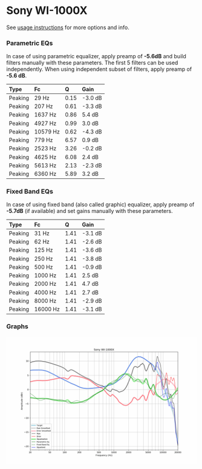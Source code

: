 # Sony WI-1000X
See [usage instructions](https://github.com/jaakkopasanen/AutoEq#usage) for more options and info.

### Parametric EQs
In case of using parametric equalizer, apply preamp of **-5.6dB** and build filters manually
with these parameters. The first 5 filters can be used independently.
When using independent subset of filters, apply preamp of **-5.6 dB**.

| Type    | Fc       |    Q | Gain    |
|:--------|:---------|:-----|:--------|
| Peaking | 29 Hz    | 0.15 | -3.0 dB |
| Peaking | 207 Hz   | 0.61 | -3.3 dB |
| Peaking | 1637 Hz  | 0.86 | 5.4 dB  |
| Peaking | 4927 Hz  | 0.99 | 3.0 dB  |
| Peaking | 10579 Hz | 0.62 | -4.3 dB |
| Peaking | 779 Hz   | 6.57 | 0.9 dB  |
| Peaking | 2523 Hz  | 3.26 | -0.2 dB |
| Peaking | 4625 Hz  | 6.08 | 2.4 dB  |
| Peaking | 5613 Hz  | 2.13 | -2.3 dB |
| Peaking | 6360 Hz  | 5.89 | 3.2 dB  |

### Fixed Band EQs
In case of using fixed band (also called graphic) equalizer, apply preamp of **-5.7dB**
(if available) and set gains manually with these parameters.

| Type    | Fc       |    Q | Gain    |
|:--------|:---------|:-----|:--------|
| Peaking | 31 Hz    | 1.41 | -3.1 dB |
| Peaking | 62 Hz    | 1.41 | -2.6 dB |
| Peaking | 125 Hz   | 1.41 | -3.6 dB |
| Peaking | 250 Hz   | 1.41 | -3.8 dB |
| Peaking | 500 Hz   | 1.41 | -0.9 dB |
| Peaking | 1000 Hz  | 1.41 | 2.5 dB  |
| Peaking | 2000 Hz  | 1.41 | 4.7 dB  |
| Peaking | 4000 Hz  | 1.41 | 2.7 dB  |
| Peaking | 8000 Hz  | 1.41 | -2.9 dB |
| Peaking | 16000 Hz | 1.41 | -3.1 dB |

### Graphs
![](./Sony%20WI-1000X.png)